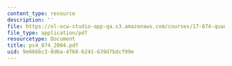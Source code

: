```yaml
---
content_type: resource
description: ''
file: https://ol-ocw-studio-app-qa.s3.amazonaws.com/courses/17-874-quantitative-research-methods-multivariate-spring-2004/9e666bc38d6a4f686241639d7bdcf99e_ps4_874_2004.pdf
file_type: application/pdf
resourcetype: Document
title: ps4_874_2004.pdf
uid: 9e666bc3-8d6a-4f68-6241-639d7bdcf99e
---
```

